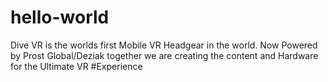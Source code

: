 # hello-world
Dive VR is the worlds first Mobile VR Headgear in the world. Now Powered by Prost Global/Deziak together we are creating the content and Hardware for the Ultimate VR #Experience
